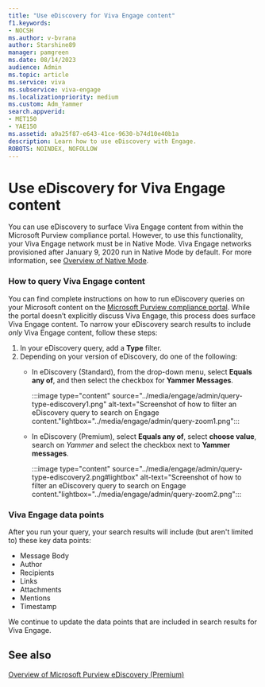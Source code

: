 ```yaml
---
title: "Use eDiscovery for Viva Engage content"
f1.keywords:
- NOCSH
ms.author: v-bvrana
author: Starshine89
manager: pamgreen
ms.date: 08/14/2023
audience: Admin
ms.topic: article
ms.service: viva
ms.subservice: viva-engage
ms.localizationpriority: medium
ms.custom: Adm_Yammer
search.appverid:     
- MET150
- YAE150
ms.assetid: a9a25f87-e643-41ce-9630-b74d10e40b1a
description: Learn how to use eDiscovery with Engage.
ROBOTS: NOINDEX, NOFOLLOW 
---
```


# Use eDiscovery for Viva Engage content

You can use eDiscovery to surface Viva Engage content from within the Microsoft Purview compliance portal. However, to use this functionality, your Viva Engage network must be in Native Mode. Viva Engage networks provisioned after January 9, 2020 run in Native Mode by default. For more information, see [Overview of Native Mode](overview-native-mode.md).

### How to query Viva Engage content 

You can find complete instructions on how to run eDiscovery queries on your Microsoft content on the [Microsoft Purview compliance portal](/purview/). While the portal doesn’t explicitly discuss Viva Engage, this process does surface Viva Engage content. To narrow your eDiscovery search results to include _only_ Viva Engage content, follow these steps:  

1. In your eDiscovery query, add a **Type** filter. 
1. Depending on your version of eDiscovery, do one of the following:  
    - In eDiscovery (Standard), from the drop-down menu, select **Equals any of**, and then select the checkbox for **Yammer Messages**.
    
      :::image type="content" source="../media/engage/admin/query-type-ediscovery1.png" alt-text="Screenshot of how to filter an eDiscovery query to search on Engage content."lightbox="../media/engage/admin/query-zoom1.png":::


    - In eDiscovery (Premium), select **Equals any of**, select **choose value**, search on *Yammer* and select the checkbox next to **Yammer messages**.
    
      :::image type="content" source="../media/engage/admin/query-type-ediscovery2.png#lightbox" alt-text="Screenshot of how to filter an eDiscovery query to search on Engage content."lightbox="../media/engage/admin/query-zoom2.png":::

### Viva Engage data points 

After you run your query, your search results will include (but aren't limited to) these key data points:  

- Message Body
- Author
- Recipients
- Links
- Attachments
- Mentions
- Timestamp

We continue to update the data points that are included in search results for Viva Engage.

## See also

[Overview of Microsoft Purview eDiscovery (Premium)](/purview/ediscovery-overview)